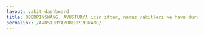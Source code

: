 ```yaml
---
layout: vakit_dashboard
title: OBERPINSWANG, AVUSTURYA için iftar, namaz vakitleri ve hava durumu - ilçe/eyalet seç
permalink: /AVUSTURYA/OBERPINSWANG/
---
```


<script type="text/javascript">
  var GLOBAL_COUNTRY = 'AVUSTURYA';
  var GLOBAL_CITY = 'OBERPINSWANG';
  var GLOBAL_STATE = '';
  var lat = 72;
  var lon = 21;
</script>
